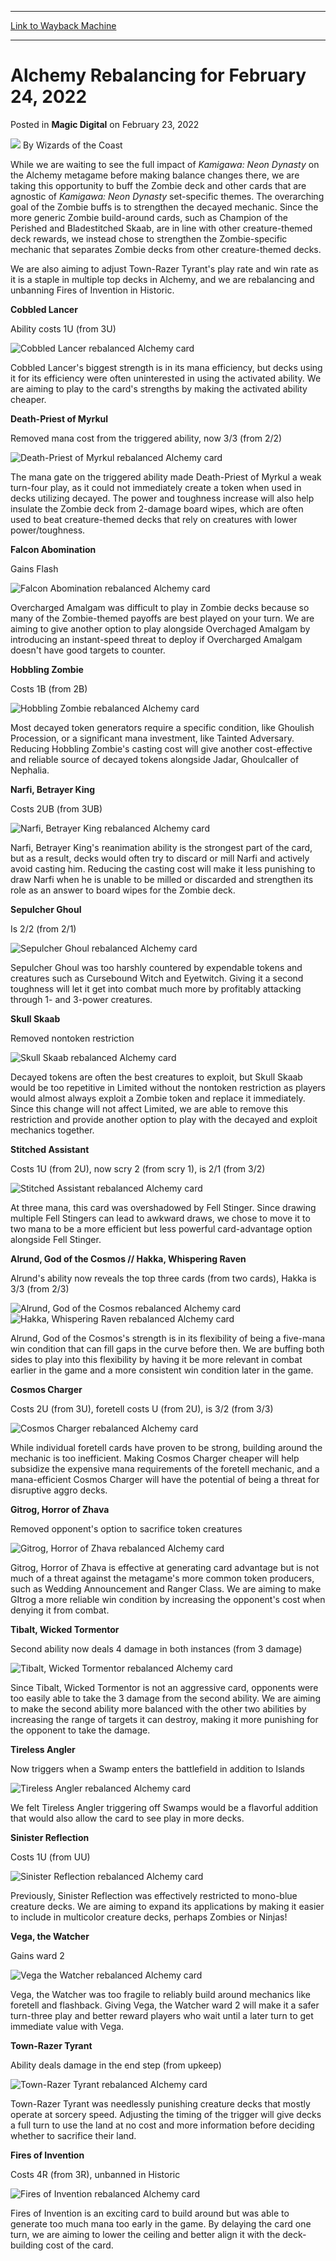 
---
[Link to Wayback Machine](https://web.archive.org/web/20220223230746/https://magic.wizards.com/en/articles/archive/magic-digital/alchemy-rebalancing-february-24-2022)

[_metadata_:author]:- "Wizards of the Coast"
[_metadata_:description]:- "Several updates and changes to Alchemy cards arrive to MTG Arena on February 24."
[_metadata_:generator]:- "Drupal 7 (http://drupal.org)"
[_metadata_:node]:- "1578001"
[_metadata_:publish_date]:- "2022-02-23"
[_metadata_:source]:- "div-main-content"
[_metadata_:title]:- "Alchemy Rebalancing for February 24, 2022"
[_metadata_:wayback_capture_timestamp]:- "2022-02-23 23:07:46"
[_metadata_:wayback_raw_url]:- "https://web.archive.org/web/20220223230746id_/https://magic.wizards.com/en/articles/archive/magic-digital/alchemy-rebalancing-february-24-2022"
[_metadata_:wayback_url]:- "https://magic.wizards.com/en/articles/archive/magic-digital/alchemy-rebalancing-february-24-2022"
---


Alchemy Rebalancing for February 24, 2022
=========================================



 Posted in **Magic Digital**
 on February 23, 2022 






![](https://media.magic.wizards.com/styles/auth_small/public/images/person/wizards_author.jpg)
By Wizards of the Coast











While we are waiting to see the full impact of *Kamigawa: Neon Dynasty* on the Alchemy metagame before making balance changes there, we are taking this opportunity to buff the Zombie deck and other cards that are agnostic of *Kamigawa: Neon Dynasty* set-specific themes. The overarching goal of the Zombie buffs is to strengthen the decayed mechanic. Since the more generic Zombie build-around cards, such as Champion of the Perished and Bladestitched Skaab, are in line with other creature-themed deck rewards, we instead chose to strengthen the Zombie-specific mechanic that separates Zombie decks from other creature-themed decks.


We are also aiming to adjust Town-Razer Tyrant's play rate and win rate as it is a staple in multiple top decks in Alchemy, and we are rebalancing and unbanning Fires of Invention in Historic.


**Cobbled Lancer**  

Ability costs 1U (from 3U)


![Cobbled Lancer rebalanced Alchemy card](https://media.wizards.com/2022/images/daily/en_lmy5dppj0mo.png)


Cobbled Lancer's biggest strength is in its mana efficiency, but decks using it for its efficiency were often uninterested in using the activated ability. We are aiming to play to the card's strengths by making the activated ability cheaper.


**Death-Priest of Myrkul**  

Removed mana cost from the triggered ability, now 3/3 (from 2/2)


![Death-Priest of Myrkul rebalanced Alchemy card](https://media.wizards.com/2022/images/daily/en_nwtm5w4htje.png)


The mana gate on the triggered ability made Death-Priest of Myrkul a weak turn-four play, as it could not immediately create a token when used in decks utilizing decayed. The power and toughness increase will also help insulate the Zombie deck from 2-damage board wipes, which are often used to beat creature-themed decks that rely on creatures with lower power/toughness.


**Falcon Abomination**  

Gains Flash


![Falcon Abomination rebalanced Alchemy card](https://media.wizards.com/2022/images/daily/en_7w7oq2k2ssd.png)


Overcharged Amalgam was difficult to play in Zombie decks because so many of the Zombie-themed payoffs are best played on your turn. We are aiming to give another option to play alongside Overchaged Amalgam by introducing an instant-speed threat to deploy if Overcharged Amalgam doesn't have good targets to counter.


**Hobbling Zombie**  

Costs 1B (from 2B)


![Hobbling Zombie rebalanced Alchemy card](https://media.wizards.com/2022/images/daily/en_2uh6rcwmf2y.png)


Most decayed token generators require a specific condition, like Ghoulish Procession, or a significant mana investment, like Tainted Adversary. Reducing Hobbling Zombie's casting cost will give another cost-effective and reliable source of decayed tokens alongside Jadar, Ghoulcaller of Nephalia.


**Narfi, Betrayer King**  

Costs 2UB (from 3UB)


![Narfi, Betrayer King rebalanced Alchemy card](https://media.wizards.com/2022/images/daily/en_rcmi5trg74s.png)


Narfi, Betrayer King's reanimation ability is the strongest part of the card, but as a result, decks would often try to discard or mill Narfi and actively avoid casting him. Reducing the casting cost will make it less punishing to draw Narfi when he is unable to be milled or discarded and strengthen its role as an answer to board wipes for the Zombie deck.


**Sepulcher Ghoul**  

Is 2/2 (from 2/1)


![Sepulcher Ghoul rebalanced Alchemy card](https://media.wizards.com/2022/images/daily/en_96rq6ahib63.png)


Sepulcher Ghoul was too harshly countered by expendable tokens and creatures such as Cursebound Witch and Eyetwitch. Giving it a second toughness will let it get into combat much more by profitably attacking through 1- and 3-power creatures.


**Skull Skaab**  

Removed nontoken restriction


![Skull Skaab rebalanced Alchemy card](https://media.wizards.com/2022/images/daily/en_12icsdn3r8w.png)


Decayed tokens are often the best creatures to exploit, but Skull Skaab would be too repetitive in Limited without the nontoken restriction as players would almost always exploit a Zombie token and replace it immediately. Since this change will not affect Limited, we are able to remove this restriction and provide another option to play with the decayed and exploit mechanics together.


**Stitched Assistant**  

Costs 1U (from 2U), now scry 2 (from scry 1), is 2/1 (from 3/2)


![Stitched Assistant rebalanced Alchemy card](https://media.wizards.com/2022/images/daily/en_68dtgcb19ry.png)


At three mana, this card was overshadowed by Fell Stinger. Since drawing multiple Fell Stingers can lead to awkward draws, we chose to move it to two mana to be a more efficient but less powerful card-advantage option alongside Fell Stinger.


**Alrund, God of the Cosmos // Hakka, Whispering Raven**  

Alrund's ability now reveals the top three cards (from two cards), Hakka is 3/3 (from 2/3)


![Alrund, God of the Cosmos rebalanced Alchemy card](https://media.wizards.com/2022/images/daily/en_em719bud9d8.png)![Hakka, Whispering Raven rebalanced Alchemy card](https://media.wizards.com/2022/images/daily/en_eaj3otg3ibq.png)


Alrund, God of the Cosmos's strength is in its flexibility of being a five-mana win condition that can fill gaps in the curve before then. We are buffing both sides to play into this flexibility by having it be more relevant in combat earlier in the game and a more consistent win condition later in the game.


**Cosmos Charger**  

Costs 2U (from 3U), foretell costs U (from 2U), is 3/2 (from 3/3)


![Cosmos Charger rebalanced Alchemy card](https://media.wizards.com/2022/images/daily/en_ese14ufo0g2.png)


While individual foretell cards have proven to be strong, building around the mechanic is too inefficient. Making Cosmos Charger cheaper will help subsidize the expensive mana requirements of the foretell mechanic, and a mana-efficient Cosmos Charger will have the potential of being a threat for disruptive aggro decks.


**Gitrog, Horror of Zhava**  

Removed opponent's option to sacrifice token creatures


![Gitrog, Horror of Zhava rebalanced Alchemy card](https://media.wizards.com/2022/images/daily/en_fj6n2xmklqm.png)


Gitrog, Horror of Zhava is effective at generating card advantage but is not much of a threat against the metagame's more common token producers, such as Wedding Announcement and Ranger Class. We are aiming to make GItrog a more reliable win condition by increasing the opponent's cost when denying it from combat.


**Tibalt, Wicked Tormentor**  

Second ability now deals 4 damage in both instances (from 3 damage)


![Tibalt, Wicked Tormentor rebalanced Alchemy card](https://media.wizards.com/2022/images/daily/en_uwl6p82qkhu.png)


Since Tibalt, Wicked Tormentor is not an aggressive card, opponents were too easily able to take the 3 damage from the second ability. We are aiming to make the second ability more balanced with the other two abilities by increasing the range of targets it can destroy, making it more punishing for the opponent to take the damage.


**Tireless Angler**  

Now triggers when a Swamp enters the battlefield in addition to Islands


![Tireless Angler rebalanced Alchemy card](https://media.wizards.com/2022/images/daily/en_6ch4jn5bkkn.png)


We felt Tireless Angler triggering off Swamps would be a flavorful addition that would also allow the card to see play in more decks.


**Sinister Reflection**  

Costs 1U (from UU)


![Sinister Reflection rebalanced Alchemy card](https://media.wizards.com/2022/images/daily/en_oobcwdac6xr.png)


Previously, Sinister Reflection was effectively restricted to mono-blue creature decks. We are aiming to expand its applications by making it easier to include in multicolor creature decks, perhaps Zombies or Ninjas!


**Vega, the Watcher**  

Gains ward 2


![Vega the Watcher rebalanced Alchemy card](https://media.wizards.com/2022/images/daily/en_j1gy8gltmo6.png)


Vega, the Watcher was too fragile to reliably build around mechanics like foretell and flashback. Giving Vega, the Watcher ward 2 will make it a safer turn-three play and better reward players who wait until a later turn to get immediate value with Vega.


**Town-Razer Tyrant**  

Ability deals damage in the end step (from upkeep)


![Town-Razer Tyrant rebalanced Alchemy card](https://media.wizards.com/2022/images/daily/en_cb18xuh3w2c.png)


Town-Razer Tyrant was needlessly punishing creature decks that mostly operate at sorcery speed. Adjusting the timing of the trigger will give decks a full turn to use the land at no cost and more information before deciding whether to sacrifice their land.


**Fires of Invention**  

Costs 4R (from 3R), unbanned in Historic


![Fires of Invention rebalanced Alchemy card](https://media.wizards.com/2022/images/daily/en_kjqvak6xzw7.png)


Fires of Invention is an exciting card to build around but was able to generate too much mana too early in the game. By delaying the card one turn, we are aiming to lower the ceiling and better align it with the deck-building cost of the card.







